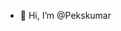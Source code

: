 - 👋 Hi, I’m @Pekskumar


<!---
Pekskumar/Pekskumar is a ✨ special ✨ repository because its `README.md` (this file) appears on your GitHub profile.
You can click the Preview link to take a look at your changes.
--->
